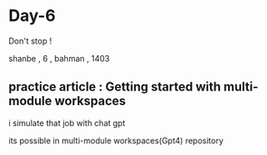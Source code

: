 # Day-6
Don't stop !

shanbe , 6 , bahman , 1403

practice article : 
Getting started with multi-module workspaces
----------------

i simulate that job with chat gpt

its possible in multi-module workspaces(Gpt4) repository
